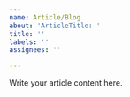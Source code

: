 ```yaml
---
name: Article/Blog
about: 'ArticleTitle: '
title: ''
labels: ''
assignees: ''

---
```


Write your article content here.

